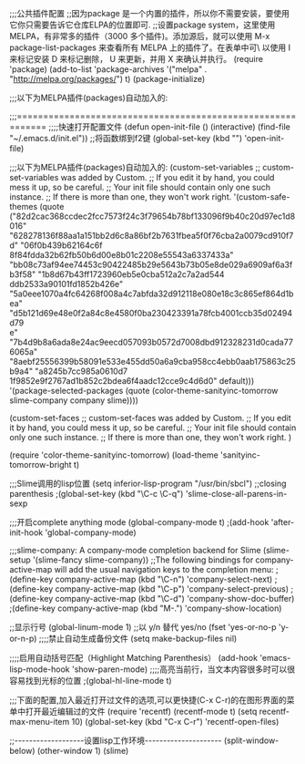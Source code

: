 ;;;公共插件配置
;;因为package 是一个内置的插件，所以你不需要安装，要使用它你只需要告诉它仓库ELPA的位置即可.
;;设置package system，这里使用 MELPA，有非常多的插件（3000 多个插件)。添加源后，就可以使用 M-x package-list-packages 来查看所有 MELPA 上的插件了。在表单中可\\
以使用 I 来标记安装 D 来标记删除， U 来更新，并用 X 来确认并执行。
(require 'package)
(add-to-list 'package-archives
             '("melpa" . "http://melpa.org/packages/") t)
(package-initialize)

;;;以下为MELPA插件(packages)自动加入的:

;;;============================================================
;;;;快速打开配置文件
(defun open-init-file ()
  (interactive)
  (find-file "~/.emacs.d/init.el"))
;;将函数绑到f2键
(global-set-key (kbd "<f2>") 'open-init-file)

;;;以下为MELPA插件(packages)自动加入的:
(custom-set-variables
 ;; custom-set-variables was added by Custom.
 ;; If you edit it by hand, you could mess it up, so be careful.
 ;; Your init file should contain only one such instance.
 ;; If there is more than one, they won't work right.
 '(custom-safe-themes
   (quote
    ("82d2cac368ccdec2fcc7573f24c3f79654b78bf133096f9b40c20d97ec1d8016" "628278136f88aa1a151bb2d6c8a86bf2b7631fbea5f0f76cba2a0079cd910f7d" "06f0b439b62164c6f\
8f84fdda32b62fb50b6d00e8b01c2208e55543a6337433a" "bb08c73af94ee74453c90422485b29e5643b73b05e8de029a6909af6a3fb3f58" "1b8d67b43ff1723960eb5e0cba512a2c7a2ad544\
ddb2533a90101fd1852b426e" "5a0eee1070a4fc64268f008a4c7abfda32d912118e080e18c3c865ef864d1bea" "d5b121d69e48e0f2a84c8e4580f0ba230423391a78fcb4001ccb35d02494d79\
e" "7b4d9b8a6ada8e24ac9eecd057093b0572d7008dbd912328231d0cada776065a" "8aebf25556399b58091e533e455dd50a6a9cba958cc4ebb0aab175863c25b9a4" "a8245b7cc985a0610d7\
1f9852e9f2767ad1b852c2bdea6f4aadc12cce9c4d6d0" default)))
 '(package-selected-packages
   (quote
    (color-theme-sanityinc-tomorrow slime-company company slime))))
    
(custom-set-faces
 ;; custom-set-faces was added by Custom.
 ;; If you edit it by hand, you could mess it up, so be careful.
 ;; Your init file should contain only one such instance.
 ;; If there is more than one, they won't work right.
 )

(require 'color-theme-sanityinc-tomorrow)
(load-theme 'sanityinc-tomorrow-bright t)

;;;Slime调用的lisp位置
(setq inferior-lisp-program "/usr/bin/sbcl")
;;closing parenthesis
;(global-set-key (kbd "\C-c \C-q") 'slime-close-all-parens-in-sexp


;;;开启complete anything mode
(global-company-mode t)
;(add-hook 'after-init-hook 'global-company-mode)

;;;slime-company: A company-mode completion backend for Slime
(slime-setup '(slime-fancy slime-company))
;;The following bindings for company-active-map will add the usual navigation keys to the completion menu:
;(define-key company-active-map (kbd "\C-n") 'company-select-next)
;(define-key company-active-map (kbd "\C-p") 'company-select-previous)
;(define-key company-active-map (kbd "\C-d") 'company-show-doc-buffer)
;(define-key company-active-map (kbd "M-.") 'company-show-location)

;;显示行号
(global-linum-mode 1)
;;以 y/n 替代 yes/no
(fset 'yes-or-no-p 'y-or-n-p)
;;;;禁止自动生成备份文件
(setq make-backup-files nil)

;;;;启用自动括号匹配（Highlight Matching Parenthesis）
(add-hook 'emacs-lisp-mode-hook  'show-paren-mode)
;;;;高亮当前行，当文本内容很多时可以很容易找到光标的位置
;(global-hl-line-mode t)

;;;下面的配置,加入最近打开过文件的选项,可以更快捷(C-x C-r)的在图形界面的菜单中打开最近编辑过的文件
(require 'recentf)
(recentf-mode t)
(setq recentf-max-menu-item 10)
(global-set-key  (kbd "C-x C-r")  'recentf-open-files)

;;-------------------设置lisp工作环境---------------------
(split-window-below)
(other-window 1)
(slime)
